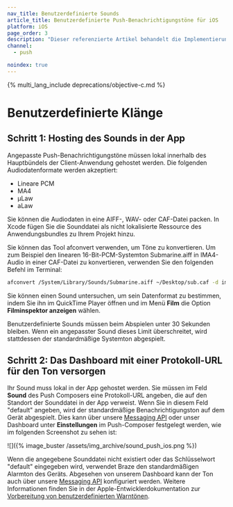 ```yaml
---
nav_title: Benutzerdefinierte Sounds
article_title: Benutzerdefinierte Push-Benachrichtigungstöne für iOS
platform: iOS
page_order: 3
description: "Dieser referenzierte Artikel behandelt die Implementierung angepasster Sounds in Ihren iOS Push-Benachrichtigungen."
channel:
  - push

noindex: true
---
```


{% multi_lang_include deprecations/objective-c.md %}

# Benutzerdefinierte Klänge

## Schritt 1: Hosting des Sounds in der App

Angepasste Push-Benachrichtigungstöne müssen lokal innerhalb des Hauptbündels der Client-Anwendung gehostet werden. Die folgenden Audiodatenformate werden akzeptiert:

- Lineare PCM
- MA4
- µLaw
- aLaw

Sie können die Audiodaten in eine AIFF-, WAV- oder CAF-Datei packen. In Xcode fügen Sie die Sounddatei als nicht lokalisierte Ressource des Anwendungsbundles zu Ihrem Projekt hinzu.

Sie können das Tool afconvert verwenden, um Töne zu konvertieren. Um zum Beispiel den linearen 16-Bit-PCM-Systemton Submarine.aiff in IMA4-Audio in einer CAF-Datei zu konvertieren, verwenden Sie den folgenden Befehl im Terminal:

```bash
afconvert /System/Library/Sounds/Submarine.aiff ~/Desktop/sub.caf -d ima4 -f caff -v
```

Sie können einen Sound untersuchen, um sein Datenformat zu bestimmen, indem Sie ihn im QuickTime Player öffnen und im Menü **Film** die Option **Filminspektor anzeigen** wählen.

Benutzerdefinierte Sounds müssen beim Abspielen unter 30 Sekunden bleiben. Wenn ein angepasster Sound dieses Limit überschreitet, wird stattdessen der standardmäßige Systemton abgespielt.

## Schritt 2: Das Dashboard mit einer Protokoll-URL für den Ton versorgen

Ihr Sound muss lokal in der App gehostet werden. Sie müssen im Feld **Sound** des Push Composers eine Protokoll-URL angeben, die auf den Standort der Sounddatei in der App verweist. Wenn Sie in diesem Feld "default" angeben, wird der standardmäßige Benachrichtigungston auf dem Gerät abgespielt. Dies kann über unsere [Messaging API]({{site.baseurl}}/api/endpoints/messaging/) oder unser Dashboard unter **Einstellungen** im Push-Composer festgelegt werden, wie im folgenden Screenshot zu sehen ist:

![]({% image_buster /assets/img_archive/sound_push_ios.png %})

Wenn die angegebene Sounddatei nicht existiert oder das Schlüsselwort "default" eingegeben wird, verwendet Braze den standardmäßigen Alarmton des Geräts. Abgesehen von unserem Dashboard kann der Ton auch über unsere [Messaging API]({{site.baseurl}}/api/endpoints/messaging/) konfiguriert werden. Weitere Informationen finden Sie in der Apple-Entwicklerdokumentation zur [Vorbereitung von benutzerdefinierten Warntönen](https://developer.apple.com/library/content/documentation/NetworkingInternet/Conceptual/RemoteNotificationsPG/SupportingNotificationsinYourApp.html).


